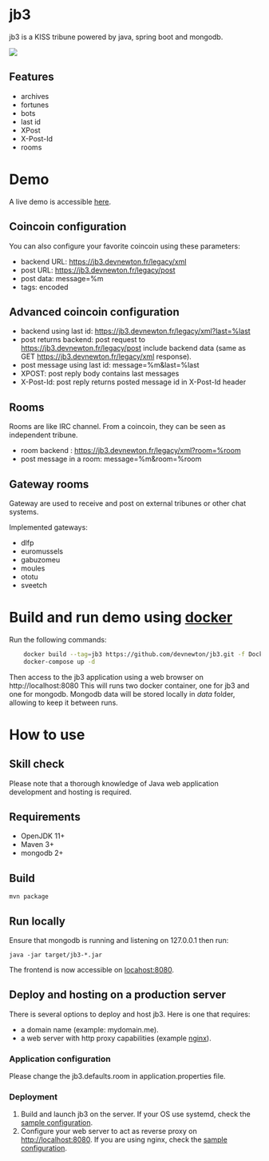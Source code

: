 # jb3

jb3 is a KISS tribune powered by java, spring boot and mongodb.

![](https://github.com/gartcimore/jb3/workflows/Java%20CI/badge.svg)
## Features

- archives
- fortunes
- bots
- last id
- XPost
- X-Post-Id
- rooms

# Demo

A live demo is accessible [here](https://jb3.devnewton.fr).

## Coincoin configuration

You can also configure your favorite coincoin using these parameters:

- backend URL: https://jb3.devnewton.fr/legacy/xml
- post URL: https://jb3.devnewton.fr/legacy/post
- post data: message=%m
- tags: encoded

## Advanced coincoin configuration

- backend using last id: https://jb3.devnewton.fr/legacy/xml?last=%last
- post returns backend: post request to https://jb3.devnewton.fr/legacy/post include backend data (same as GET https://jb3.devnewton.fr/legacy/xml response).
- post message using last id: message=%m&last=%last
- XPOST: post reply body contains last messages
- X-Post-Id: post reply returns posted message id in X-Post-Id header

## Rooms

Rooms are like IRC channel. From a coincoin, they can be seen as independent tribune.

- room backend : https://jb3.devnewton.fr/legacy/xml?room=%room
- post message in a room: message=%m&room=%room

## Gateway rooms

Gateway are used to receive and post on external tribunes or other chat systems.

Implemented gateways:

- dlfp
- euromussels
- gabuzomeu
- moules
- ototu
- sveetch

# Build and run demo using [docker](https://www.docker.com/)

Run the following commands:
```bash
    docker build --tag=jb3 https://github.com/devnewton/jb3.git -f Dockerfile.jb3only
    docker-compose up -d
```

Then access to the jb3 application using a web browser on http://localhost:8080
This will runs two docker container, one for jb3 and one for mongodb. Mongodb data will be stored locally in *data* folder, allowing to keep it between runs.

# How to use

## Skill check

Please note that a thorough knowledge of Java web application development and hosting is required.

## Requirements

- OpenJDK 11+
- Maven 3+
- mongodb 2+

## Build

    mvn package

## Run locally

Ensure that mongodb is running and listening on 127.0.0.1 then run:

    java -jar target/jb3-*.jar

The frontend is now accessible on [locahost:8080](http://localhost:8080).

## Deploy and hosting on a production server

There is several options to deploy and host jb3. Here is one that requires:

- a domain name (example: mydomain.me).
- a web server with http proxy capabilities (example [nginx](http://nginx.org/)).

### Application configuration

Please change the jb3.defaults.room in application.properties file.

### Deployment

1. Build and launch jb3 on the server. If your OS use systemd, check the [sample configuration](docs/jb3.service).
2. Configure your web server to act as reverse proxy on [http://localhost:8080](http://localhost:8080). If you are using nginx, check the [sample configuration](docs/nginx-sample.conf).
